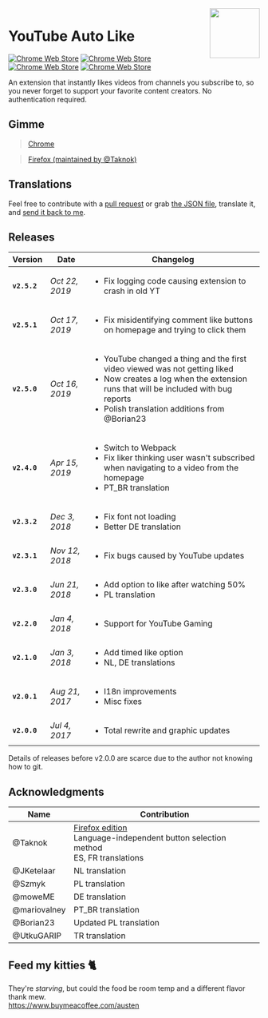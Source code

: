 <img width="100" height="100" src="https://i.imgur.com/CwAIwN6.png" align="right" />

# YouTube Auto Like

[![Chrome Web Store](	https://img.shields.io/chrome-web-store/v/loodalcnddclgnfekfomcoiipiohcdim.svg)](https://chrome.google.com/webstore/detail/youtube-auto-like/loodalcnddclgnfekfomcoiipiohcdim)
[![Chrome Web Store](	https://img.shields.io/chrome-web-store/d/loodalcnddclgnfekfomcoiipiohcdim.svg)](https://chrome.google.com/webstore/detail/youtube-auto-like/loodalcnddclgnfekfomcoiipiohcdim)
[![Chrome Web Store](	https://img.shields.io/chrome-web-store/rating/loodalcnddclgnfekfomcoiipiohcdim.svg)](https://chrome.google.com/webstore/detail/youtube-auto-like/loodalcnddclgnfekfomcoiipiohcdim)
[![Chrome Web Store](	https://img.shields.io/chrome-web-store/rating-count/loodalcnddclgnfekfomcoiipiohcdim.svg)](https://chrome.google.com/webstore/detail/youtube-auto-like/loodalcnddclgnfekfomcoiipiohcdim)

An extension that instantly likes videos from channels you subscribe to, so you never forget to support your favorite content creators. No authentication required.

## Gimme
> [Chrome](https://chrome.google.com/webstore/detail/youtube-auto-like/loodalcnddclgnfekfomcoiipiohcdim)

> [Firefox (maintained by @Taknok)](https://addons.mozilla.org/en-US/firefox/addon/youtube_auto_like/)

## Translations
Feel free to contribute with a [pull request](https://github.com/austencm/youtube-auto-like/pulls) or grab [the JSON file](https://raw.githubusercontent.com/austencm/youtube-auto-like/master/app/_locales/en/messages.json), translate it, and [send it back to me](mailto:heyausten@gmail.com).

## Releases
| Version     | Date           | Changelog |
| ----------- | -------------- | --------- |
| **`v2.5.2`** | _Oct 22, 2019_ | <ul><li>Fix logging code causing extension to crash in old YT</li></ul> |
| **`v2.5.1`** | _Oct 17, 2019_ | <ul><li>Fix misidentifying comment like buttons on homepage and trying to click them</li></ul> |
| **`v2.5.0`** | _Oct 16, 2019_ | <ul><li>YouTube changed a thing and the first video viewed was not getting liked</li><li>Now creates a log when the extension runs that will be included with bug reports</li><li>Polish translation additions from @Borian23</li></ul> |
| **`v2.4.0`** | _Apr 15, 2019_ | <ul><li>Switch to Webpack</li><li>Fix liker thinking user wasn't subscribed when navigating to a video from the homepage</li><li>PT_BR translation</li></ul> |
| **`v2.3.2`** | _Dec 3, 2018_ | <ul><li>Fix font not loading</li><li>Better DE translation</li>
| **`v2.3.1`** | _Nov 12, 2018_ | <ul><li>Fix bugs caused by YouTube updates</li></ul> |
| **`v2.3.0`** | _Jun 21, 2018_ | <ul><li>Add option to like after watching 50%</li><li>PL translation</li></ul> |
| **`v2.2.0`** | _Jan 4, 2018_ | <ul><li>Support for YouTube Gaming</li></ul> |
| **`v2.1.0`** | _Jan 3, 2018_ | <ul><li>Add timed like option</li><li>NL, DE translations</li></ul> |
| **`v2.0.1`** | _Aug 21, 2017_ | <ul><li>I18n improvements</li><li>Misc fixes</li></ul> |
| **`v2.0.0`** | _Jul 4, 2017_ | <ul><li>Total rewrite and graphic updates</li></ul> |

Details of releases before v2.0.0 are scarce due to the author not knowing how to git.

## Acknowledgments
| Name | Contribution |
|-|-|
| @Taknok | [Firefox edition](https://addons.mozilla.org/en-US/firefox/addon/youtube_auto_like/)<br />Language-independent button selection method<br />ES, FR translations |
| @JKetelaar | NL translation |
| @Szmyk | PL translation |
| @moweME | DE translation |
| @mariovalney | PT_BR translation |
| @Borian23 | Updated PL translation |
| @UtkuGARIP | TR translation |

## Feed my kitties 🐈
They're _starving_, but could the food be room temp and a different flavor thank mew.<br />
https://www.buymeacoffee.com/austen
